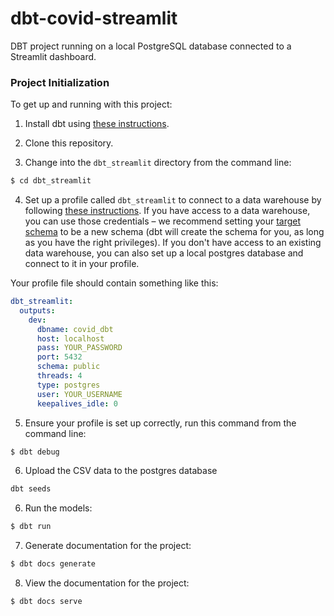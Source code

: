 # dbt-covid-streamlit
DBT project running on a local PostgreSQL database connected to a Streamlit dashboard.

### Project Initialization
To get up and running with this project:
1. Install dbt using [these instructions](https://docs.getdbt.com/docs/installation).

2. Clone this repository.
3. Change into the `dbt_streamlit` directory from the command line:
```bash
$ cd dbt_streamlit
```

4. Set up a profile called `dbt_streamlit` to connect to a data warehouse by following [these instructions](https://docs.getdbt.com/docs/configure-your-profile). If you have access to a data warehouse, you can use those credentials – we recommend setting your [target schema](https://docs.getdbt.com/docs/configure-your-profile#section-populating-your-profile) to be a new schema (dbt will create the schema for you, as long as you have the right privileges). If you don't have access to an existing data warehouse, you can also set up a local postgres database and connect to it in your profile.

Your profile file should contain something like this:
```yml
dbt_streamlit:
  outputs:
    dev:
      dbname: covid_dbt
      host: localhost
      pass: YOUR_PASSWORD
      port: 5432
      schema: public
      threads: 4
      type: postgres
      user: YOUR_USERNAME
      keepalives_idle: 0
```

5. Ensure your profile is set up correctly, run this command from the command line:
```bash
$ dbt debug
```

6. Upload the CSV data to the postgres database
```bash
dbt seeds
```

6. Run the models:
```bash
$ dbt run
```

7. Generate documentation for the project:
```bash
$ dbt docs generate
```

8. View the documentation for the project:
```bash
$ dbt docs serve
```
